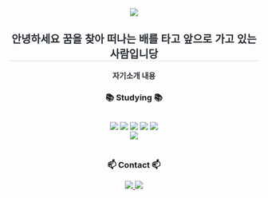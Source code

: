 <div align= "center">
    <img src="https://capsule-render.vercel.app/api?type=soft&color=gradient&height=120&text=Hello%20My%20World&animation=fadeIn&fontColor=000000&fontSize=70" />
    </div>
    <div align= "center"> 
   <h2 style="font-family: 'Noto Sans KR', sans-serif; border-bottom: 1px solid #d8dee4; color: #282d33;">안녕하세요 꿈을 찾아 떠나는 배를 타고 앞으로 가고 있는 사람입니당</h2>
    <div style="font-weight: 700; font-size: 15px; text-align: center; color: #282d33;"> 자기소개 내용 </div> 
    </div>
    
<div style="text-align: center;">
<h3 align="center">📚 Studying 📚</h3>
 <br> 
    <div style="margin: 0 auto; text-align: center;" align= "center"> <img src="https://img.shields.io/badge/Javascript-F7DF1E?style=plastic&logo=Javascript&logoColor=white">
          <img src="https://img.shields.io/badge/Java-007396?style=plastic&logo=Java&logoColor=white">
          <img src="https://img.shields.io/badge/Python-3776AB?style=plastic&logo=Python&logoColor=white">
          <img src="https://img.shields.io/badge/C-A8B9CC?style=plastic&logo=C&logoColor=white">
          <img src="https://img.shields.io/badge/CSS3-1572B6?style=plastic&logo=CSS3&logoColor=white">
          <br/><img src="https://img.shields.io/badge/HTML5-E34F26?style=plastic&logo=HTML5&logoColor=white">
          </div>
    </div>
    
    
<br>

<h3 align="center">📫 Contact 📫</h3>
<div align="center">
 <div align= "center"> <a href="https://www.instagram.com/zi_hoo_ni/" target="_blank"> <img src="https://img.shields.io/badge/Instagram-E4405F?style=for-the-badge&logo=Instagram&logoColor=white&link=zi_hoo_ni/"> </a>
         <a href=mailto:wjdwlgns4512@gmail.com> <img src="https://img.shields.io/badge/wjdwlgns4512@gmail.com-D14836?style=for-the-badge&logo=gmail&logoColor=white"/> </a>
          </div>  <br> 

 </div>

    

